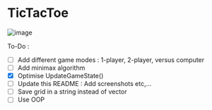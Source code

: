 # TicTacToe
![image](https://user-images.githubusercontent.com/65414576/154836053-495ff430-d262-4739-a892-fc25318a566f.png)


To-Do :
- [ ] Add different game modes : 1-player, 2-player, versus computer
- [ ] Add minimax algorithm
- [x] Optimise UpdateGameState()
- [ ] Update this README : Add screenshots etc,...
- [ ] Save grid in a string instead of vector
- [ ] Use OOP
